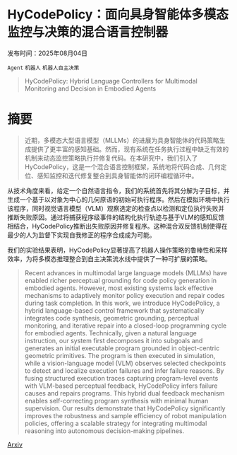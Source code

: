 # HyCodePolicy：面向具身智能体多模态监控与决策的混合语言控制器

发布时间：2025年08月04日

`Agent` `机器人` `机器人自主决策`

> HyCodePolicy: Hybrid Language Controllers for Multimodal Monitoring and Decision in Embodied Agents

# 摘要

> 近期，多模态大型语言模型（MLLMs）的进展为具身智能体的代码策略生成提供了更丰富的感知基础。然而，现有系统在任务执行过程中缺乏有效的机制来动态监控策略执行并修复代码。在本研究中，我们引入了HyCodePolicy，这是一个混合语言控制框架，系统地将代码合成、几何定位、感知监控和迭代修复整合到具身智能体的闭环编程循环中。

从技术角度来看，给定一个自然语言指令，我们的系统首先将其分解为子目标，并生成一个基于以对象为中心的几何原语的初始可执行程序。然后在模拟环境中执行该程序，同时视觉语言模型（VLM）观察选定的检查点以检测和定位执行失败并推断失败原因。通过将捕获程序级事件的结构化执行轨迹与基于VLM的感知反馈相结合，HyCodePolicy推断出失败原因并修复程序。这种混合双反馈机制使得在最少的人为监督下实现自我修正的程序合成成为可能。

我们的实验结果表明，HyCodePolicy显著提高了机器人操作策略的鲁棒性和采样效率，为将多模态推理整合到自主决策流水线中提供了一种可扩展的策略。

> Recent advances in multimodal large language models (MLLMs) have enabled richer perceptual grounding for code policy generation in embodied agents. However, most existing systems lack effective mechanisms to adaptively monitor policy execution and repair codes during task completion. In this work, we introduce HyCodePolicy, a hybrid language-based control framework that systematically integrates code synthesis, geometric grounding, perceptual monitoring, and iterative repair into a closed-loop programming cycle for embodied agents. Technically, given a natural language instruction, our system first decomposes it into subgoals and generates an initial executable program grounded in object-centric geometric primitives. The program is then executed in simulation, while a vision-language model (VLM) observes selected checkpoints to detect and localize execution failures and infer failure reasons. By fusing structured execution traces capturing program-level events with VLM-based perceptual feedback, HyCodePolicy infers failure causes and repairs programs. This hybrid dual feedback mechanism enables self-correcting program synthesis with minimal human supervision. Our results demonstrate that HyCodePolicy significantly improves the robustness and sample efficiency of robot manipulation policies, offering a scalable strategy for integrating multimodal reasoning into autonomous decision-making pipelines.

[Arxiv](https://arxiv.org/abs/2508.02629)